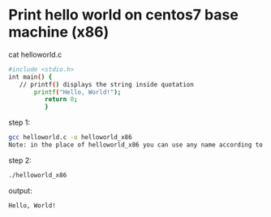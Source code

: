 # Print hello world on centos7 base machine (x86)
cat helloworld.c
```sh
#include <stdio.h>
int main() {
   // printf() displays the string inside quotation
       printf("Hello, World!");
          return 0;
          }
```
step 1:
```sh
gcc helloworld.c -o helloworld_x86
Note: in the place of helloworld_x86 you can use any name according to your wish
```
step 2:
```sh
./helloworld_x86
```
output:
```sh
Hello, World!
```

